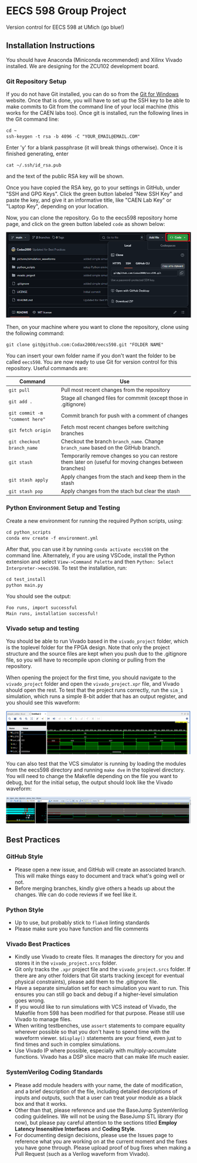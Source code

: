 # EECS 598 Group Project
Version control for EECS 598 at UMich (go blue!)

## Installation Instructions
You should have Anaconda (Miniconda recommended) and Xilinx Vivado installed. We are designing for the ZCU102 development board.

### Git Repository Setup
If you do not have Git installed, you can do so from the [Git for Windows](https://gitforwindows.org/) website. Once that is done, you will have to set up the SSH key to be able to make commits to Git from the command line of your local machine (this works for the CAEN labs too). Once git is installed, run the following lines in the Git command line:
```
cd ~
ssh-keygen -t rsa -b 4096 -C "YOUR_EMAIL@EMAIL.COM"
```
Enter 'y' for a blank passphrase (it will break things otherwise). Once it is finished generating, enter
```
cat ~/.ssh/id_rsa.pub
```
and the text of the public RSA key will be shown.

Once you have copied the RSA key, go to your settings in GitHub, under "SSH and GPG Keys". Click the green button labeled "New SSH Key" and paste the key, and give it an informative title, like "CAEN Lab Key" or "Laptop Key", depending on your location.

Now, you can clone the repository. Go to the eecs598 repository home page, and click on the green button labeled `code` as shown below:

![Git clone reference](pictures/git_clone_reference.png)

Then, on your machine where you want to clone the repository, clone using the following command:

```
git clone git@github.com:Codax2000/eecs598.git "FOLDER NAME"
```
You can insert your own folder name if you don't want the folder to be called `eecs598`. You are now ready to use Git for version control for this repository. Useful commands are:

| Command | Use |
| ------- | ------- |
| `git pull` | Pull most recent changes from the repository |
| `git add .` | Stage all changed files for commmit (except those in .gitignore) |
| `git commit -m "comment here"` | Commit branch for push with a comment of changes |
| `git fetch origin` | Fetch most recent changes before switching branches |
| `git checkout branch_name` | Checkout the branch `branch_name`. Change `branch_name` based on the GitHub branch.
| `git stash` | Temporarily remove changes so you can restore them later on (useful for moving changes between branches) |
| `git stash apply` | Apply changes from the stach and keep them in the stash |
| `git stash pop` | Apply changes from the stach but clear the stash |


### Python Environment Setup and Testing
Create a new environment for running the required Python scripts, using:
```
cd python_scripts
conda env create -f environment.yml
```

After that, you can use it by running `conda activate eecs598` on the command line. Alternately, if you are using VSCode, install the Python extension and select `View->Command Palette` and then `Python: Select Interpreter->eecs598`. To test the installation, run:
```
cd test_install
python main.py
```
You should see the output:
```
Foo runs, import successful
Main runs, installation successful!
```

### Vivado setup and testing
You should be able to run Vivado based in the `vivado_project` folder, which is the toplevel folder for the FPGA design. Note that only the project structure and the source files are kept when you push due to the .gitignore file, so you will have to recompile upon cloning or pulling from the repository.

When opening the project for the first time, you should navigate to the `vivado_project` folder and open the `vivado_project.xpr` file, and Vivado should open the rest. To test that the project runs correctly, run the `sim_1` simulation, which runs a simple 8-bit adder that has an output register, and you should see this waveform:

![Vivado adder waveform](pictures/simulation_waveforms/simple_adder_tb_waveform.png)

You can also test that the VCS simulator is running by loading the modules from the eecs598 directory and running `make dve` in the toplevel directory. You will need to change the Makefile depending on the file you want to debug, but for the initial setup, the output should look like the Vivado waveform:

![VCS adder waveform](pictures/simulation_waveforms/VCS_simple_adder_tb_waveform.png)

## Best Practices

### GitHub Style
- Please open a new issue, and GitHub will create an associated branch. This will make things easy to document and track what's going well or not.
- Before merging branches, kindly give others a heads up about the changes. We can do code reviews if we feel like it.

### Python Style
- Up to use, but probably stick to `flake8` linting standards
- Please make sure you have function and file comments

### Vivado Best Practices
- Kindly use Vivado to create files. It manages the directory for you and stores it in the `vivado_project.srcs` folder.
- Git only tracks the `.xpr` project file and the `vivado_project.srcs` folder. If there are any other folders that Git starts tracking (except for eventual physical constraints), please add them to the .gitignore file.
- Have a separate simulation set for each simulation you want to run. This ensures you can still go back and debug if a higher-level simulation goes wrong.
- If you would like to run simulations with VCS instead of Vivado, the Makefile from 598 has been modified for that purpose. Please still use Vivado to manage files.
- When writing testbenches, use `assert` statements to compare equality wherever possible so that you don't have to spend time with the waveform viewer. `$display()` statements are your friend, even just to find times and such in complex simulations.
- Use Vivado IP where possible, especially with multiply-accumulate functions. Vivado has a DSP slice macro that can make life much easier.

### SystemVerilog Coding Standards
- Please add module headers with your name, the date of modification, and a brief description of the file, including detailed descriptions of inputs and outputs, such that a user can treat your module as a black box and that it works.
- Other than that, please reference and use the BaseJump SystemVerilog coding guidelines. We will not be using the BaseJump STL library (for now), but please pay careful attention to the sections titled **Employ Latency Insensitive Interfaces** and **Coding Style**.
- For documenting design decisions, please use the Issues page to reference what you are working on at the current moment and the fixes you have gone through. Please upload proof of bug fixes when making a Pull Request (such as a Verilog waveform from Vivado).

